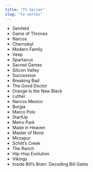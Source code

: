 ```yaml
---
title: "TV Series"
slug: "tv-series"
---
```


- Seinfeld
- Game of Thrones
- Narcos
- Chernobyl
- Modern Family
- Veep
- Spartacus
- Sacred Games
- Silicon Valley
- Succession
- Breaking Bad
- The Good Doctor
- Orange Is the New Black
- Luther
- Narcos Mexico
- Borgia
- Marco Polo
- StartUp
- Metro Park
- Made in Heaven
- Master of None
- Mirzapur
- Schitt’s Creek
- The Ranch
- Hip-Hop Evolution
- Vikings
- Inside Bill’s Brain: Decoding Bill Gates
